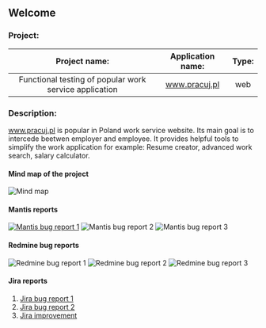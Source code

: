 ## Welcome



### Project:

|                 Project name:                          |  Application name: | Type: |
|                     :--:                               |        :--:        |  :--: |
| Functional testing of popular work service application |   www.pracuj.pl    |  web  |


### Description:

  www.pracuj.pl is popular in Poland work service website. Its main goal is to intercede beetwen employer and employee. It provides helpful tools to simplify the work application for example: Resume creator, advanced work search, salary calculator.

#### Mind map of the project

![Mind map](https://eriziel.github.io/portfolio/Images/Mind_map.png)


#### Mantis reports

[![Mantis bug report 1](https://eriziel.github.io/portfolio/Images/Mantis_bug_report_1.png)](https://eriziel.github.io/portfolio/Images/Mantis_bug_report_1.png)
![Mantis bug report 2](https://eriziel.github.io/portfolio/Images/Mantis_bug_report_2.png)
![Mantis bug report 3](https://eriziel.github.io/portfolio/Images/Mantis_improvement.png)


#### Redmine bug reports

![Redmine bug report 1](https://eriziel.github.io/portfolio/Images/Redmine_bug_report_1.png)
![Redmine bug report 2](https://eriziel.github.io/portfolio/Images/Redmine_bug_report_2.png)
![Redmine bug report 3](https://eriziel.github.io/portfolio/Images/Redmine_bug_report_3.png)


#### Jira reports

1. [Jira bug report 1](https://eriziel.github.io/portfolio/Images/Jira_bug_report_1.png)
2. [Jira bug report 2](https://eriziel.github.io/portfolio/Images/Jira_bug_report_2.png)
3. [Jira improvement](https://eriziel.github.io/portfolio/Images/Jira_improvement.png)


